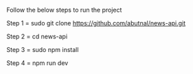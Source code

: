 Follow the below steps to run the project

Step 1 =
sudo git clone https://github.com/abutnal/news-api.git

Step 2 =
cd news-api

Step 3 =
sudo npm install

Step 4 =
npm run dev

